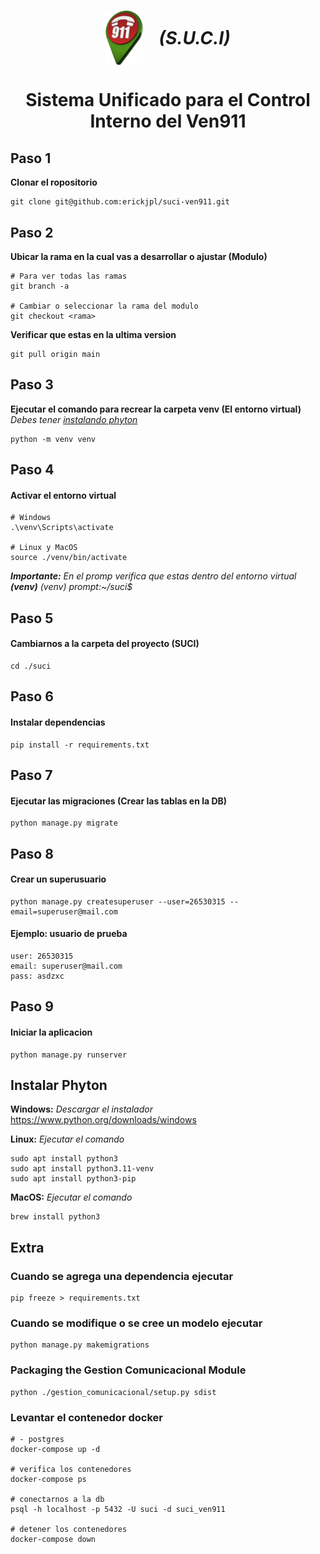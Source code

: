 <h1 align="center" style="display: flex; align-items: center; justify-content: center; gap: 25px;">
  <img src="./suci/templates/static/img/logo.png" width="60" alt="S.U.C.I Logo">
  <i>(S.U.C.I)</i>
</h1>

<h1 align="center" style="margin-bottom: 0;">Sistema Unificado para el Control</h1>
<h1 align="center" style="margin-top: 0;">Interno del Ven911</h1>


## Paso 1
**Clonar el ropositorio**
```
git clone git@github.com:erickjpl/suci-ven911.git
```

## Paso 2
**Ubicar la rama en la cual vas a desarrollar o ajustar (Modulo)**
```
# Para ver todas las ramas
git branch -a

# Cambiar o seleccionar la rama del modulo
git checkout <rama>
```
**Verificar que estas en la ultima version**
```
git pull origin main
```

## Paso 3
**Ejecutar el comando para recrear la carpeta venv (El entorno virtual)**
_Debes tener [instalando phyton](#instalando-phyton)_
```
python -m venv venv
```

## Paso 4
#### Activar el entorno virtual
```
# Windows
.\venv\Scripts\activate

# Linux y MacOS
source ./venv/bin/activate
```
_**Importante:** En el promp verifica que estas dentro del entorno virtual **(venv)**_
_(venv) prompt:~/suci$_

## Paso 5
#### Cambiarnos a la carpeta del proyecto (SUCI)
```
cd ./suci
```

## Paso 6
#### Instalar dependencias
```
pip install -r requirements.txt
```

## Paso 7
#### Ejecutar las migraciones (Crear las tablas en la DB)
```
python manage.py migrate
```

## Paso 8
#### Crear un superusuario
```
python manage.py createsuperuser --user=26530315 --email=superuser@mail.com
```
#### Ejemplo: usuario de prueba
```
user: 26530315
email: superuser@mail.com
pass: asdzxc
```
## Paso 9
#### Iniciar la aplicacion
```
python manage.py runserver
```

## Instalar Phyton
**Windows:** _Descargar el instalador_
https://www.python.org/downloads/windows

**Linux:** _Ejecutar el comando_
```
sudo apt install python3
sudo apt install python3.11-venv
sudo apt install python3-pip
```

**MacOS:** _Ejecutar el comando_
```
brew install python3
```

## Extra 
### Cuando se agrega una dependencia ejecutar
```
pip freeze > requirements.txt
```
### Cuando se modifique o se cree un modelo ejecutar
```
python manage.py makemigrations
```
### Packaging the Gestion Comunicacional Module
```
python ./gestion_comunicacional/setup.py sdist 
```

### Levantar el contenedor docker
```
# - postgres
docker-compose up -d

# verifica los contenedores
docker-compose ps

# conectarnos a la db 
psql -h localhost -p 5432 -U suci -d suci_ven911

# detener los contenedores
docker-compose down
```